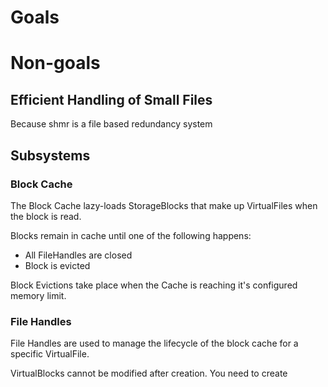 
# Goals

# Non-goals
## Efficient Handling of Small Files
Because shmr is a file based redundancy system

## Subsystems

### Block Cache
The Block Cache lazy-loads StorageBlocks that make up VirtualFiles when the block is read.

Blocks remain in cache until one of the following happens:
- All FileHandles are closed
- Block is evicted

Block Evictions take place when the Cache is reaching it's configured memory limit. 


### File Handles
File Handles are used to manage the lifecycle of the block cache for a specific VirtualFile.


VirtualBlocks cannot be modified after creation. You need to create 